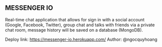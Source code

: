 ## MESSENGER IO

Real-time chat application that allows for sign in with a social account (Google, Facebook, Twitter), group chat and talks with friends via a private chat room, message history will be saved on a database (MongoDB).

Deploy link: https://messenger-io.herokuapp.com/
Author: @ngocquyhoang
